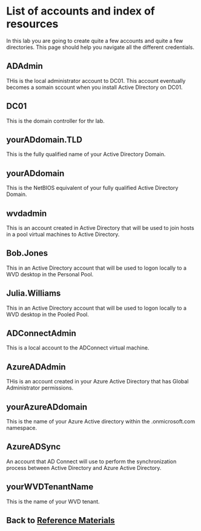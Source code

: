 # List of accounts and index of resources

In this lab you are going to create quite a few accounts and quite a few directories.  This page should help you navigate all the different credentials.

## ADAdmin

THis is the local administrator account to DC01.  This account eventually becomes a somain sccount when you install Active DIrectory on DC01.

## DC01

This is the domain controller for thr lab.

## yourADdomain.TLD

This is the fully qualified name of your Active Directory Domain.

## yourADdomain

This is the NetBIOS equivalent of your fully qualified Active Directory Domain.

## wvdadmin

This is an account created in Active Directory that will be used to join hosts in a pool virtual machines to Active Directory.

## Bob.Jones

This in an Active Directory account that will be used to logon locally to a WVD desktop in the Personal Pool.

## Julia.Williams

This in an Active Directory account that will be used to logon locally to a WVD desktop in the Pooled Pool.

## ADConnectAdmin

This is a local account to the ADConnect virtual machine.

## AzureADAdmin

THis is an account created in your Azure Active Directory that has Global Administrator permissions.

## yourAzureADdomain

This is the name of your Azure Active directory within the .onmicrosoft.com namespace.

## AzureADSync

An account that AD Connect will use to perform the synchronization process between Active Directory and Azure Active Directory.

## yourWVDTenantName

This is the name of your WVD tenant.

## Back to [Reference Materials](index.md)
